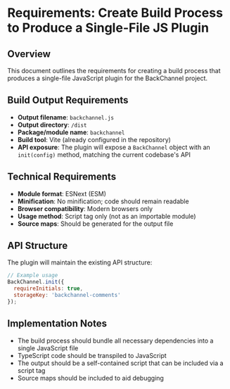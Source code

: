 # Requirements: Create Build Process to Produce a Single-File JS Plugin

## Overview
This document outlines the requirements for creating a build process that produces a single-file JavaScript plugin for the BackChannel project.

## Build Output Requirements
- **Output filename**: `backchannel.js`
- **Output directory**: `/dist`
- **Package/module name**: `backchannel`
- **Build tool**: Vite (already configured in the repository)
- **API exposure**: The plugin will expose a `BackChannel` object with an `init(config)` method, matching the current codebase's API

## Technical Requirements
- **Module format**: ESNext (ESM)
- **Minification**: No minification; code should remain readable
- **Browser compatibility**: Modern browsers only
- **Usage method**: Script tag only (not as an importable module)
- **Source maps**: Should be generated for the output file

## API Structure
The plugin will maintain the existing API structure:
```javascript
// Example usage
BackChannel.init({
  requireInitials: true,
  storageKey: 'backchannel-comments'
});
```

## Implementation Notes
- The build process should bundle all necessary dependencies into a single JavaScript file
- TypeScript code should be transpiled to JavaScript
- The output should be a self-contained script that can be included via a script tag
- Source maps should be included to aid debugging
